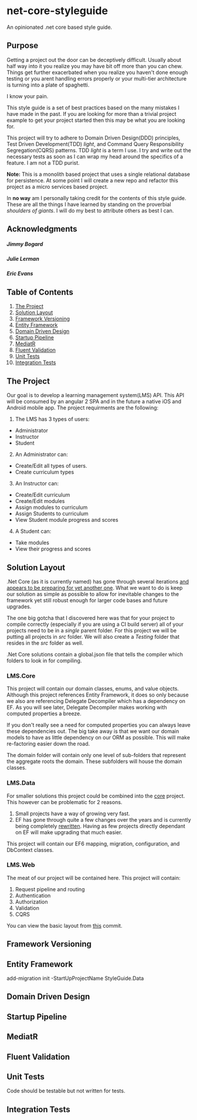 # net-core-styleguide
An opinionated .net core based style guide.
## Purpose
Getting a project out the door can be deceptively difficult.  Usually about half way into it you realize you may have bit off more than you can chew.  Things get further exacerbated when you realize you haven't done enough testing or you arent handling errors properly or your multi-tier architecture is turning into a plate of spaghetti.

I know your pain.

This style guide is a set of best practices based on the many mistakes I have made in the past.  If you are looking for more than a trivial project example to get your project started then this may be what you are looking for.

This project will try to adhere to Domain Driven Design(DDD) principles, Test Driven Development(TDD) *light*, and Command Query Responsibility Segregation(CQRS) patterns. TDD *light* is a term I use.  I try and write out the necessary tests as soon as I can wrap my head around the specifics of a feature.  I am not a TDD purist.

**Note:** This is a monolith based project that uses a single relational database for persistence.  At some point I will create a new repo and refactor this project as a micro services based project.

In **no way** am I personally taking credit for the contents of this style guide. These are all the things I have learned by standing on the proverbial *shoulders of giants*.  I will do my best to attribute others as best I can.
## Acknowledgments
##### Jimmy Bogard
##### Julie Lerman
##### Eric Evans
## Table of Contents
1. [The Project](#the-project)
2. [Solution Layout](#solution-layout)
3. [Framework Versioning](#framework-versioning)
4. [Entity Framework](#entity-framework)
5. [Domain Driven Design](#domain-driven-design)
6. [Startup Pipeline](#startup-pipeline)
7. [MediatR](#mediatr)
8. [Fluent Validation](#fluent-validation)
9. [Unit Tests](#unit-tests)
10. [Integration Tests](#integration-tests)

## The Project
Our goal is to develop a learning management system(LMS) API.  This API will be consumed by an angular 2 SPA and in the future a native iOS and Android mobile app.  The project requirments are the following:

1. The LMS has 3 types of users:
  * Administrator
  * Instructor
  * Student
2. An Administrator can:
  * Create/Edit all types of users.
  * Create curriculum types
3. An Instructor can:
  * Create/Edit curriculum
  * Create/Edit modules
  * Assign modules to curriculum
  * Assign Students to curriculum
  * View Student module progress and scores
4. A Student can:
  * Take modules
  * View their progress and scores


## Solution Layout
.Net Core (as it is currently named) has gone through several iterations [and appears to be preparing for yet another one](https://docs.microsoft.com/en-us/dotnet/articles/core/tools/project-json). What we want to do is keep our solution as simple as possible to allow for inevitable changes to the framework yet still robust enough for larger code bases and future upgrades.

The one big gotcha that I discovered here was that for your project to compile correctly (especially if you are using a CI build server) all of your projects need to be in a *single* parent folder.  For this project we will be putting all projects in *src* folder.  We will also create a *Testing* folder that resides in the *src* folder as well. 

.Net Core solutions contain a global.json file that tells the compiler which folders to look in for compiling.

### LMS.Core
This project will contain our domain classes, enums, and value objects.  Although this project references Entity Framework, it does so only because we also are referencing Delegate Decompiler which has a dependency on EF.  As you will see later, Delegate Decompiler makes working with computed properties a breeze.

If you don't really see a need for computed properties you can always leave these dependencies out.  The big take away is that we want our domain models to have as little dependency on our ORM as possible.  This will make re-factoring easier down the road.

The domain folder will contain only one level of sub-folders that represent the aggregate roots the domain.  These subfolders will house the domain classes.

### LMS.Data
For smaller solutions this project could be combined into the [core](*LMS.Core) project.  This however can be problematic for 2 reasons.

1. Small projects have a way of growing very fast.
2. EF has gone through quite a few changes over the years and is currently being completely [rewritten](https://github.com/aspnet/EntityFramework/wiki/Roadmap).  Having as few projects directly dependant on EF will make upgrading that much easier.

This project will contain our EF6 mapping, migration, configuration, and DbContext classes.

### LMS.Web
The meat of our project will be contained here.  This project will contain:

1. Request pipeline and routing
2. Authentication
3. Authorization
3. Validation
4. CQRS

You can view the basic layout from [this](https://github.com/trevorchunestudy/net-core-styleguide/tree/4684cc32a125683b566159158766e8d4fac2be5f) commit.
## Framework Versioning

## Entity Framework

add-migration init -StartUpProjectName StyleGuide.Data

## Domain Driven Design

## Startup Pipeline

## MediatR

## Fluent Validation

## Unit Tests
Code should be testable but not written for tests.  
## Integration Tests

